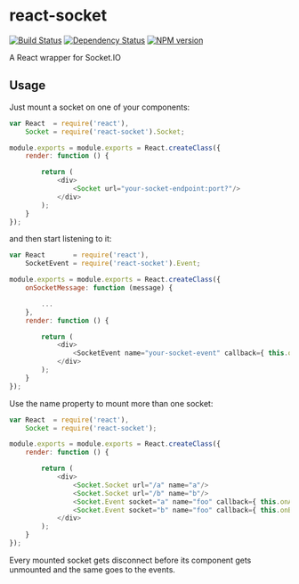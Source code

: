 react-socket
============

[![Build Status](https://travis-ci.org/coma/react-socket.png?branch=master)](https://travis-ci.org/coma/react-socket)
[![Dependency Status](https://david-dm.org/coma/react-socket.png)](http://david-dm.org/coma/react-socket)
[![NPM version](https://badge.fury.io/js/react-socket.png)](http://badge.fury.io/js/react-socket)

A React wrapper for Socket.IO

Usage
-----

Just mount a socket on one of your components:

```javascript
var React  = require('react'),
	Socket = require('react-socket').Socket;

module.exports = module.exports = React.createClass({
	render: function () {

		return (
			<div>
				<Socket url="your-socket-endpoint:port?"/>
			</div>
		);
	}
});
```

and then start listening to it:

```javascript
var React       = require('react'),
	SocketEvent = require('react-socket').Event;

module.exports = module.exports = React.createClass({
	onSocketMessage: function (message) {

		...
	},
	render: function () {

		return (
			<div>
				<SocketEvent name="your-socket-event" callback={ this.onSocketMessage }/>
			</div>
		);
	}
});
```

Use the name property to mount more than one socket:

```javascript
var React  = require('react'),
	Socket = require('react-socket');

module.exports = module.exports = React.createClass({
	render: function () {

		return (
			<div>
				<Socket.Socket url="/a" name="a"/>
				<Socket.Socket url="/b" name="b"/>
				<Socket.Event socket="a" name="foo" callback={ this.onA }/>
				<Socket.Event socket="b" name="foo" callback={ this.onB }/>
			</div>
		);
	}
});
```

Every mounted socket gets disconnect before its component gets unmounted and the same goes to the events. 